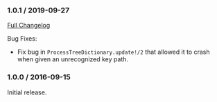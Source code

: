 ### 1.0.1 / 2019-09-27
[Full Changelog](https://github.com/seomoz/process_tree_dictionary/compare/v1.0.0...v1.0.1)

Bug Fixes:

* Fix bug in `ProcessTreeDictionary.update!/2` that allowed it to crash
  when given an unrecognized key path.

### 1.0.0 / 2016-09-15

Initial release.
